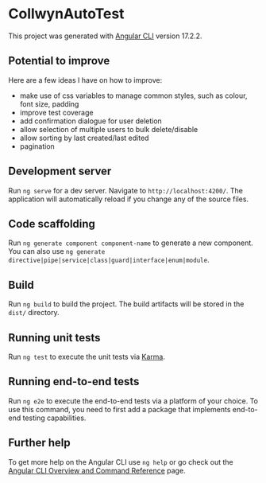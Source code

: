 # CollwynAutoTest

This project was generated with [Angular CLI](https://github.com/angular/angular-cli) version 17.2.2.

## Potential to improve
Here are a few ideas I have on how to improve:

- make use of css variables to manage common styles, such as colour, font size, padding
- improve test coverage
- add confirmation dialogue for user deletion
- allow selection of multiple users to bulk delete/disable
- allow sorting by last created/last edited
- pagination

## Development server

Run `ng serve` for a dev server. Navigate to `http://localhost:4200/`. The application will automatically reload if you change any of the source files.

## Code scaffolding

Run `ng generate component component-name` to generate a new component. You can also use `ng generate directive|pipe|service|class|guard|interface|enum|module`.

## Build

Run `ng build` to build the project. The build artifacts will be stored in the `dist/` directory.

## Running unit tests

Run `ng test` to execute the unit tests via [Karma](https://karma-runner.github.io).

## Running end-to-end tests

Run `ng e2e` to execute the end-to-end tests via a platform of your choice. To use this command, you need to first add a package that implements end-to-end testing capabilities.

## Further help

To get more help on the Angular CLI use `ng help` or go check out the [Angular CLI Overview and Command Reference](https://angular.io/cli) page.
